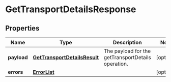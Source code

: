 
# GetTransportDetailsResponse

## Properties
Name | Type | Description | Notes
------------ | ------------- | ------------- | -------------
**payload** | [**GetTransportDetailsResult**](GetTransportDetailsResult.md) | The payload for the getTransportDetails operation. |  [optional]
**errors** | [**ErrorList**](ErrorList.md) |  |  [optional]



